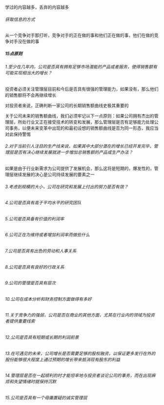 学过的内容越多，丢弃的内容越多





###### 获取信息的方式

从一个竞争对手那打听，竞争对手的正在做的事和他们正在做的事，他们在做的竞争对手没在做的事

##### 15点原则

###### 1.至少在几年内，公司是否具有拥有足够市场潜能的产品或者服务，使得销售额有可能实现相当大的增长？

投资者必须关注管理层目前和今后是否具有很强的管理能力，如果没有，那么他们的销售额将不会再继续增长

对投资者来说，正确判断一家公司的长期销售额曲线史极其重要的

关于公司未来的销售额曲线，我们必须牢记以下一点原则：如果公司拥有杰出的管理层，所处行业又正在接受技术的转变和发展，那么管理层是否有足够能力处理公司事务，以便未来变革中出现的和最初设想的销售额曲线是否为同一形态，我应当对此保持警惕

###### 2.对于当前引人注目的生产线来说，如果其中大部分潜在的增长已经开发完毕，管理层是否有决心继续发展就进一步增加总销售额的产品或生产办法？

如果是由于行业新需求为公司提供了发展机会，那么这将是短期的，爆发性的，管理层继续发展的决心是公司持续发展的要素之一

###### 3.考虑到规模的大小，公司在研究和发展上付出的努力是否有效？



###### 4.公司是否具有高于平均水平的研究团队



###### 5.公司是否具备有价值的利润率



###### 6.公司正在为维持或者增加利润率而做些什么

###### 7.公司是否具有出色的劳动和人事关系

###### 8.公司是否具有良好的行政关系

###### 9.公司的管理是否具有层次

###### 10.公司在成本分析和财务控制方面做得有多好

###### 11.关于竞争力的强弱，公司是否在商业的其他方面，尤其在行业内的领域为投资者提供重要线索

###### 12.公司是否具有短期或长期的利润前景

###### 13.在可遇见的未来，公司增长是否需要足够的股权融资，以保证更多发行在外的股份能够很大程度上通过预期的增长带来抵消现有股东的利益

###### 14.管理层是否在一起顺利的时才能坦率地与投资者谈论公司的事务，而在出现麻烦和失望情绪时就保持沉默

###### 15.公司是否具有一个毋庸置疑的诚实管理层

